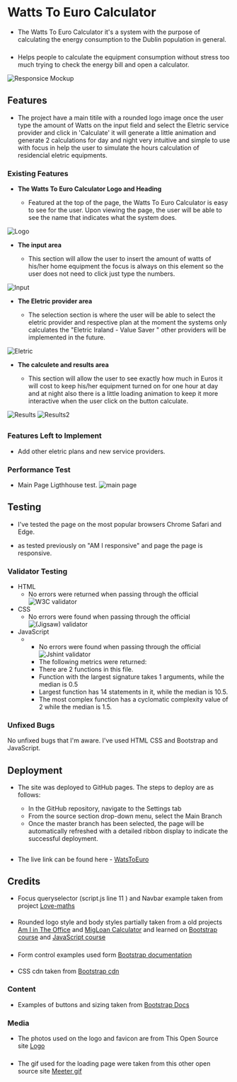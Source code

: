 # Watts To Euro Calculator

- The Watts To Euro Calculator it's a system with the purpose of calculating the energy consumption to the Dublin population in general.
###

- Helps people to calculate the equipment consumption without stress too much trying to check the energy bill and open a calculator. 

![Responsice Mockup](/assets/images/amIResponsive.JPG)

## Features 

- The project have a main titile with a rounded logo image once the user type the amount of Watts on the input field and select the Eletric service provider and click in 'Calculate' it will generate a little animation and generate 2 calculations for day and night very intuitive and simple to use with focus in help the user to simulate the hours calculation of residencial eletric equipments.


### Existing Features

- __The Watts To Euro Calculator Logo and Heading__

  - Featured at the top of the page, the Watts To Euro Calculator is easy to see for the user. Upon viewing the page, the user will be able to see the name that indicates what the system does.

![Logo](/assets/images/titleAndLogo.JPG)

- __The input area__

  - This section will allow the user to insert the amount of watts of his/her home equipment the focus is always on this element so the user does not need to click just type the numbers.
 
![Input](/assets/images/inputPicture.JPG)

- __The Eletric provider area__

  - The selection section is where the user will be able to select the eletric provider and respective plan at the moment the systems only calculates the "Eletric Iraland - Value Saver " other providers will be implemented in the future.

![Eletric](/assets/images/eletricProvider.JPG)

- __The calculete and results area__

  - This section will allow the user to see exactly how much in Euros it will cost to keep his/her equipment turned on for one hour at day and at night also there is a little loading animation to keep it more interactive when the user click on the button calculate. 

![Results](/assets/images/results.JPG)
![Results2](/assets/images/loading.gif) 
##



### Features Left to Implement

- Add other eletric plans and new service providers. 
### Performance Test

- Main Page Ligthhouse test.
  ![main page](/assets/images/ligthHouse.JPG)




## Testing 

- I've tested the page on the most popular browsers Chrome Safari and Edge.

- as tested previously on "AM I responsive" and page the page is responsive.


### Validator Testing 

- HTML
    - No errors were returned when passing through the official ![W3C validator](/assets//images/htmlValidator.jpg) 
- CSS
    - No errors were found when passing through the official ![(Jigsaw) validator](/assets/images/cssValidatoe.JPG) 
- JavaScript
    - - No errors were found when passing through the official ![Jshint validator](/assets/images/jsValidator.JPG)
      - The following metrics were returned: 
      - There are 2 functions in this file.
      - Function with the largest signature takes 1 arguments, while the median is 0.5
      - Largest function has 14 statements in it, while the median is 10.5.
      - The most complex function has a cyclomatic complexity value of 2 while the median is 1.5.


### Unfixed Bugs

No unfixed bugs that I'm aware.
I've used HTML CSS and Bootstrap and JavaScript.

## Deployment


- The site was deployed to GitHub pages. The steps to deploy are as follows: 
  - In the GitHub repository, navigate to the Settings tab 
  - From the source section drop-down menu, select the Main Branch
  - Once the master branch has been selected, the page will be automatically refreshed with a detailed ribbon display to indicate the successful deployment.

  ##

- The live link can be found here - [WatsToEuro](https://renatomignella.github.io/WattsToEuro/) 


## Credits 

- Focus queryselector (script.js line 11 ) and Navbar example taken from project [Love-maths](https://code-institute-org.github.io/love-maths/) 
 ####
  - Rounded logo style and body styles partially taken from a old projects [Am I in The Office](https://renatomignella.github.io/Am-I-in-the-Office/) and [MigLoan Calculator](https://renatomignella.github.io/MigLoanCalculator/) and learned on [Bootstrap course](https://www.udemy.com/course/bootstrap-4-from-scratch-with-5-projects/) and [JavaScript course](https://www.udemy.com/course/modern-javascript-from-the-beginning/)
  ###

  - Form control examples used form [Bootstrap documentation](https://getbootstrap.com/docs/4.1/components/forms/#form-controls) 
 ####
- CSS cdn taken from [Bootstrap cdn](http://richmediacs.com/rmcs_apps/Bootstrap4/frameworks.html)
 


### Content 
- Examples of buttons and sizing taken from [Bootstrap Docs](https://getbootstrap.com/docs/5.1/getting-started/introduction/)

### Media

- The photos used on the logo and favicon  are from This Open Source site  [Logo]( https://www.pngegg.com/en/png-znfbe) 
###
- The gif used for the loading page were taken from this other open source site  [Meeter gif]( https://tenor.com/view/villany%C3%B3ra-electric-meter-gif-15175826) 

